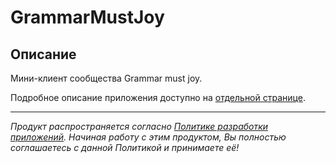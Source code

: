 # GrammarMustJoy

## Описание

Мини-клиент сообщества Grammar must joy.

Подробное описание приложения доступно на [отдельной странице](https://adslbarxatov.github.io/GrammarMustJoy).

---

*Продукт распространяется согласно [Политике разработки приложений](https://adslbarxatov.github.io/ADP/ru).
Начиная работу с этим продуктом, Вы полностью соглашаетесь с данной Политикой и принимаете её!*
